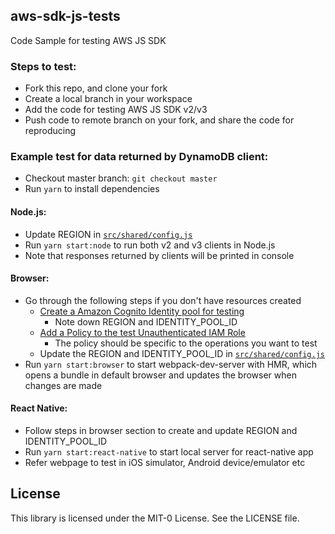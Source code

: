 ## aws-sdk-js-tests

Code Sample for testing AWS JS SDK

### Steps to test:

- Fork this repo, and clone your fork
- Create a local branch in your workspace
- Add the code for testing AWS JS SDK v2/v3
- Push code to remote branch on your fork, and share the code for reproducing

### Example test for data returned by DynamoDB client:

- Checkout master branch: `git checkout master`
- Run `yarn` to install dependencies

#### Node.js:

- Update REGION in [`src/shared/config.js`](./src/shared/config.js)
- Run `yarn start:node` to run both v2 and v3 clients in Node.js
- Note that responses returned by clients will be printed in console

#### Browser:

- Go through the following steps if you don't have resources created
  - [Create a Amazon Cognito Identity pool for testing](https://docs.aws.amazon.com/sdk-for-javascript/v2/developer-guide/getting-started-browser.html#getting-started-browser-create-identity-pool)
    - Note down REGION and IDENTITY_POOL_ID
  - [Add a Policy to the test Unauthenticated IAM Role](https://docs.aws.amazon.com/sdk-for-javascript/v2/developer-guide/getting-started-browser.html#getting-started-browser-iam-role)
    - The policy should be specific to the operations you want to test
  - Update the REGION and IDENTITY_POOL_ID in [`src/shared/config.js`](./src/shared/config.js)
- Run `yarn start:browser` to start webpack-dev-server with HMR, which opens a bundle in default browser and updates the browser when changes are made

#### React Native:

- Follow steps in browser section to create and update REGION and IDENTITY_POOL_ID
- Run `yarn start:react-native` to start local server for react-native app
- Refer webpage to test in iOS simulator, Android device/emulator etc

## License

This library is licensed under the MIT-0 License. See the LICENSE file.
